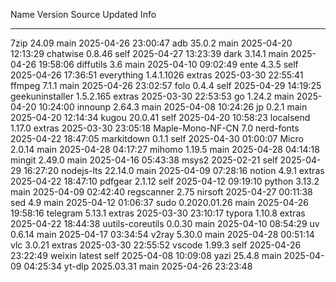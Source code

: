 Name             Version      Source     Updated             Info
----             -------      ------     -------             ----
7zip             24.09        main       2025-04-26 23:00:47
adb              35.0.2       main       2025-04-20 12:13:29
chatwise         0.8.46       self       2025-04-27 13:23:39
dark             3.14.1       main       2025-04-26 19:58:06
diffutils        3.6          main       2025-04-10 09:02:49
ente             4.3.5        self       2025-04-26 17:36:51
everything       1.4.1.1026   extras     2025-03-30 22:55:41
ffmpeg           7.1.1        main       2025-04-26 23:02:57
folo             0.4.4        self       2025-04-29 14:19:25
geekuninstaller  1.5.2.165    extras     2025-03-30 22:53:53
go               1.24.2       main       2025-04-20 10:24:00
innounp          2.64.3       main       2025-04-08 10:24:26
jp               0.2.1        main       2025-04-20 12:14:34
kugou            20.0.41      self       2025-04-20 10:58:23
localsend        1.17.0       extras     2025-03-30 23:05:18
Maple-Mono-NF-CN 7.0          nerd-fonts 2025-04-22 18:47:05
markitdown       0.1.1        self       2025-04-30 01:00:07
Micro            2.0.14       main       2025-04-28 04:17:27
mihomo           1.19.5       main       2025-04-28 04:14:18
mingit           2.49.0       main       2025-04-16 05:43:38
msys2            2025-02-21   self       2025-04-29 16:27:20
nodejs-lts       22.14.0      main       2025-04-09 07:28:16
notion           4.9.1        extras     2025-04-22 18:47:10
pdfgear          2.1.12       self       2025-04-12 09:19:10
python           3.13.2       main       2025-04-09 02:42:40
regscanner       2.75         nirsoft    2025-04-27 00:11:38
sed              4.9          main       2025-04-12 01:06:37
sudo             0.2020.01.26 main       2025-04-26 19:58:16
telegram         5.13.1       extras     2025-03-30 23:10:17
typora           1.10.8       extras     2025-04-22 18:44:38
uutils-coreutils 0.0.30       main       2025-04-10 08:54:29
uv               0.6.14       main       2025-04-17 03:34:54
v2ray            5.30.0       main       2025-04-28 00:51:14
vlc              3.0.21       extras     2025-03-30 22:55:52
vscode           1.99.3       self       2025-04-26 23:22:49
weixin           latest       self       2025-04-08 10:09:08
yazi             25.4.8       main       2025-04-09 04:25:34
yt-dlp           2025.03.31   main       2025-04-26 23:23:48